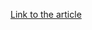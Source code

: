 [Link to the article](https://cybersecuritynews.com/zero-trust-in-the-api-economy-new-frontiers-in-identity-based-access-control/)
